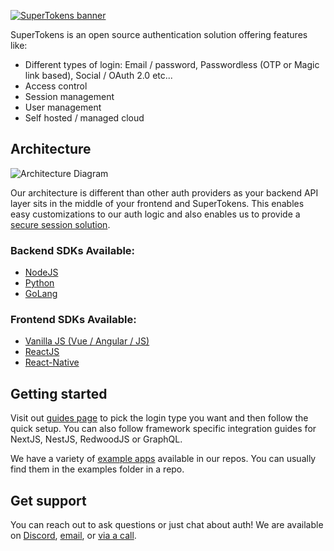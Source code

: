 [![SuperTokens banner](https://raw.githubusercontent.com/supertokens/supertokens-logo/master/images/Artboard%20%E2%80%93%2027%402x.png)](https://supertokens.com/)

SuperTokens is an open source authentication solution offering features like:
- Different types of login: Email / password, Passwordless (OTP or Magic link based), Social / OAuth 2.0 etc...
- Access control
- Session management
- User management
- Self hosted / managed cloud

## Architecture
![Architecture Diagram](https://supertokens.com/img/architecture/self_hosted_generic.png)

Our architecture is different than other auth providers as your backend API layer sits in the middle of your frontend and SuperTokens. This enables easy customizations to our auth logic and also enables us to provide a [secure session solution](https://supertokens.com/blog/the-best-way-to-securely-manage-user-sessions).
### Backend SDKs Available:
- [NodeJS](https://github.com/supertokens/supertokens-node)
- [Python](https://github.com/supertokens/supertokens-python)
- [GoLang](https://github.com/supertokens/supertokens-golang)

### Frontend SDKs Available:
- [Vanilla JS (Vue / Angular / JS)](https://github.com/supertokens/supertokens-web-js)
- [ReactJS](https://github.com/supertokens/supertokens-auth-react)
- [React-Native](https://github.com/supertokens/supertokens-react-native)

## Getting started
Visit out [guides page](https://supertokens.com/docs/guides) to pick the login type you want and then follow the quick setup. You can also follow framework specific integration guides for NextJS, NestJS, RedwoodJS or GraphQL.

We have a variety of [example apps](https://github.com/supertokens/supertokens-auth-react/tree/master/examples) available in our repos. You can usually find them in the examples folder in a repo.

## Get support
You can reach out to ask questions or just chat about auth! We are available on [Discord](https://supertokens.com/discord), [email](mailto:team@supertokens.com), or [via a call](https://supertokens.com/call-user).
